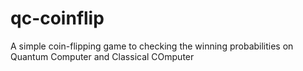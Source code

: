 # qc-coinflip
A simple coin-flipping game to checking the winning probabilities on Quantum Computer and Classical COmputer
